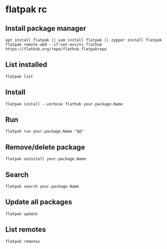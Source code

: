 # flatpak rc

## Install package manager

    apt install flatpak || yum install flatpak || zypper install flatpak
    flatpak remote-add --if-not-exists flathub https://flathub.org/repo/flathub.flatpakrepo

## List installed

    flatpak list

## Install

    flatpak install --verbose flathub your.package.Name

## Run

    flatpak run your.package.Name "$@"

## Remove/delete package

    flatpak uninstall your.package.Name

## Search

    flatpak search your.package.Name

## Update all packages

    flatpak update

## List remotes

    flatpak remotes
